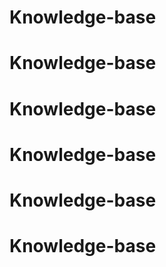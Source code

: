 # Knowledge-base
# Knowledge-base
# Knowledge-base
# Knowledge-base
# Knowledge-base
# Knowledge-base
